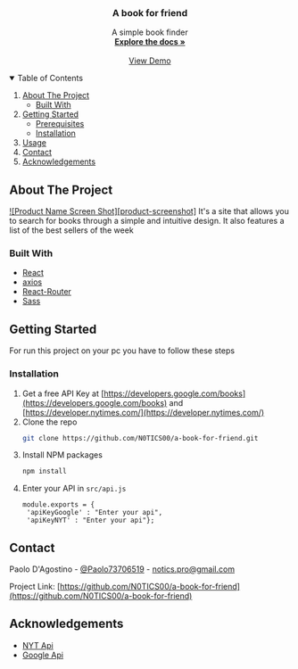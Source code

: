 <!-- PROJECT LOGO -->
<br />
<p align="center">


  <h3 align="center">A book for friend</h3>

  <p align="center">
    A simple book finder
    <br />
    <a href="https://github.com/N0TICS00/a-book-for-friend"><strong>Explore the docs »</strong></a>
    <br />
    <br />
    <a href="https://a-book-for-friend.herokuapp.com/">View Demo</a>
  </p>
</p>



<!-- TABLE OF CONTENTS -->
<details open="open">
  <summary>Table of Contents</summary>
  <ol>
    <li>
      <a href="#about-the-project">About The Project</a>
      <ul>
        <li><a href="#built-with">Built With</a></li>
      </ul>
    </li>
    <li>
      <a href="#getting-started">Getting Started</a>
      <ul>
        <li><a href="#prerequisites">Prerequisites</a></li>
        <li><a href="#installation">Installation</a></li>
      </ul>
    </li>
    <li><a href="#usage">Usage</a></li>
    <li><a href="#contact">Contact</a></li>
    <li><a href="#acknowledgements">Acknowledgements</a></li>
  </ol>
</details>



<!-- ABOUT THE PROJECT -->
## About The Project

[![Product Name Screen Shot][product-screenshot]](https://example.com)
It's a site that allows you to search for books through a simple and intuitive design. It also features a list of the best sellers of the week
### Built With

* [React](https://reactjs.org/)
* [axios](https://axios-http.com/)
* [React-Router](https://reactrouter.com/)
* [Sass](https://sass-lang.com/)


<!-- GETTING STARTED -->
## Getting Started

For run this project on your pc you have to follow these steps

### Installation

1. Get a free API Key at [https://developers.google.com/books](https://developers.google.com/books) and [https://developer.nytimes.com/](https://developer.nytimes.com/)
2. Clone the repo
   ```sh
   git clone https://github.com/N0TICS00/a-book-for-friend.git
   ```
3. Install NPM packages
   ```sh
   npm install
   ```
4. Enter your API in `src/api.js`
   ```JS
   module.exports = {
    'apiKeyGoogle' : "Enter your api",
    'apiKeyNYT' : "Enter your api"};
   ```


<!-- CONTACT -->
## Contact

Paolo D'Agostino - [@Paolo73706519](https://twitter.com/Paolo73706519) - notics.pro@gmail.com

Project Link: [https://github.com/N0TICS00/a-book-for-friend](https://github.com/N0TICS00/a-book-for-friend)



<!-- ACKNOWLEDGEMENTS -->
## Acknowledgements
* [NYT Api](https://developer.nytimes.com/)
* [Google Api](https://developers.google.com/books)
